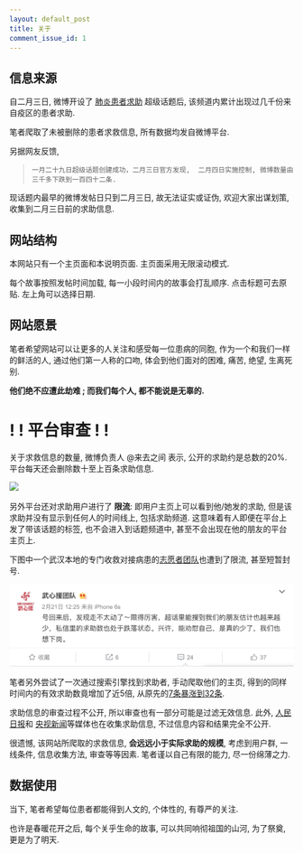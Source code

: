 ```yaml
---
layout: default_post
title: 关于
comment_issue_id: 1
---
```


## 信息来源

自二月三日, 微博开设了 [肺炎患者求助](https://huati.weibo.com/6882551) 超级话题后, 该频道内累计出现过几千份来自疫区的患者求助. 

笔者爬取了未被删除的患者求救信息, 所有数据均发自微博平台. 

另据网友反馈,

> `一月二十九日超级话题创建成功，二月三日官方发现,  二月四日实施控制, 微博数量由三千多下跌到一百四十二条.`

现话题内最早的微博发帖日只到二月三日, 故无法证实或证伪, 欢迎大家出谋划策, 收集到二月三日前的求助信息.

## 网站结构

本网站只有一个主页面和本说明页面. 主页面采用无限滚动模式. 

每个故事按照发帖时间加载, 每一小段时间内的故事会打乱顺序. 点击标题可去原贴. 左上角可以选择日期.

## 网站愿景

笔者希望网站可以让更多的人关注和感受每一位患病的同胞, 作为一个和我们一样的鲜活的人, 通过他们第一人称的口吻, 体会到他们面对的困难, 痛苦, 绝望, 生离死别. 

__他们绝不应遭此劫难 ; 而我们每个人, 都不能说是无辜的.__


# ! ! 平台审查 ! !

关于求救信息的数量, 微博负责人 @来去之间 表示, 公开的求助约是总数的20%. 平台每天还会删除数十至上百条求助信息.

[![](/assets/supertopic_comments.jpg)](/assets/supertopic_comments.jpg)

另外平台还对求助用户进行了 __限流__: 即用户主页上可以看到他/她发的求助, 但是该求助并没有显示到任何人的时间线上, 包括求助频道. 这意味着有人即便在平台上发了带该话题的标签, 也不会进入到话题频道中, 甚至不会出现在他的朋友的平台主页上. 

下图中一个武汉本地的专门收救对接病患的[志愿者团队](https://weibo.com/u/7384348835)也遭到了限流, 甚至短暂封号.

[![](/assets/wuxin_volunteers.png)](/assets/wuxin_volunteers.png)

笔者另外尝试了一次通过搜索引擎找到求助者, 手动爬取他们的主页, 得到的同样时间内的有效求助数竟增加了近5倍, 从原先的[7条暴涨到32条](/weibo_censor.txt).

求助信息的审查过程不公开, 所以审查也有一部分可能是过滤无效信息. 此外, [人民日报](https://activity.peopleapp.com/qiuzhutongdao/)和 [央视新闻](http://itv.cctv.com/form/index/column/cctv_news/config/21120/iid/121795)等媒体也在收集求助信息, 不过信息内容和结果完全不公开.

很遗憾, 该网站所爬取的求救信息, __会远远小于实际求助的规模__, 考虑到用户群, 一线条件, 信息收集方法, 审查等等因素. 笔者谨以自己有限的能力, 尽一份绵薄之力.

## 数据使用

当下, 笔者希望每位患者都能得到人文的, 个体性的, 有尊严的关注.

也许是春暖花开之后, 每个关乎生命的故事, 可以共同响彻祖国的山河, 为了祭奠, 更是为了明天.

